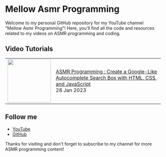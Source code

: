 # Mellow Asmr Programming

Welcome to my personal GitHub repository for my YouTube channel "Mellow Asmr Programming"! Here, you'll find all the code and resources related to my videos on ASMR programming and coding.

## Video Tutorials

<!-- BLOG-POST-LIST:START --><table><tr><td><a href="https://www.youtube.com/watch?v=hrMm5q5d0Bk"><img width="140px" src="https://i.ytimg.com/vi/hrMm5q5d0Bk/mqdefault.jpg"></a></td>
<td><a href="https://www.youtube.com/watch?v=hrMm5q5d0Bk">ASMR Programming : Create a Google-Like Autocomplete Search Box with HTML, CSS, and JavaScript</a><br/>28 Jan 2023</td></tr></table>
<!-- BLOG-POST-LIST:END -->

## Follow me

- [YouTube](https://www.youtube.com/@MellowAsmrProgramming)
- [GitHub](https://github.com/Mellow-Programming)

Thanks for visiting and don't forget to subscribe to my channel for more ASMR programming content!
